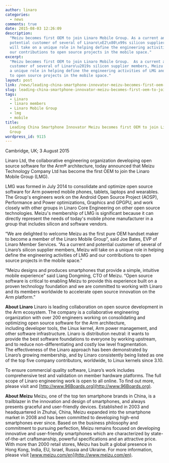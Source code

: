```yaml
---
author: linaro
categories:
  - news
comments: true
date: 2015-08-03 12:26:09
description:
  "Meizu becomes first OEM to join Linaro Mobile Group. As a current and
  potential customer of several of Linaro\xE2\x80\x99s silicon supplier members, Meizu
  will take on a unique role in helping define the engineering activities of LMG and
  our contributions to open source projects in the mobile space."
excerpt:
  "Meizu becomes first OEM to join Linaro Mobile Group.  As a current and potential
  customer of several of Linaro\u2019s silicon supplier members, Meizu will take on
  a unique role in helping define the engineering activities of LMG and our contributions
  to open source projects in the mobile space."
layout: post
link: /news/leading-china-smartphone-innovator-meizu-becomes-first-oem-to-join-linaro-mobile-group/
slug: leading-china-smartphone-innovator-meizu-becomes-first-oem-to-join-linaro-mobile-group
tags:
  - Linaro
  - linaro members
  - Linaro Mobile Group
  - lmg
  - mobile
title:
  Leading China Smartphone Innovator Meizu becomes first OEM to join Linaro Mobile
  Group
wordpress_id: 9115
---
```


Cambridge, UK; 3 August 2015

Linaro Ltd, the collaborative engineering organization developing open source software for the Arm® architecture, today announced that Meizu Technology Company Ltd has become the first OEM to join the Linaro Mobile Group (LMG).

LMG was formed in July 2014 to consolidate and optimize open source software for Arm powered mobile phones, tablets, laptops and wearables. The Group's engineers work on the Android Open Source Project (AOSP), Performance and Power optimizations, Graphics and GPGPU, and work closely with other groups in Linaro Core Engineering on other open source technologies. Meizu's membership of LMG is significant because it can directly represent the needs of today's mobile phone manufacturer in a group that includes silicon and software vendors.

“We are delighted to welcome Meizu as the first pure OEM handset maker to become a member of the Linaro Mobile Group”, said Joe Bates, EVP of Linaro Member Services. “As a current and potential customer of several of Linaro’s silicon supplier members, Meizu will take on a unique role in helping define the engineering activities of LMG and our contributions to open source projects in the mobile space.”

“Meizu designs and produces smartphones that provide a simple, intuitive mobile experience” said Liang Dongming, CTO of Meizu. “Open source software is critical to enabling Meizu to provide this experience built on a proven technology foundation and we are committed to working with Linaro and its members worldwide to accelerate open source innovation on the Arm platform.”

**About Linaro**
Linaro is leading collaboration on open source development in the Arm ecosystem. The company is a collaborative engineering organization with over 200 engineers working on consolidating and optimizing open source software for the Arm architecture, including developer tools, the Linux kernel, Arm power management, and other software infrastructure. Linaro is distribution neutral: it wants to provide the best software foundations to everyone by working upstream, and to reduce non-differentiating and costly low level fragmentation. The effectiveness of the Linaro approach has been demonstrated by Linaro’s growing membership, and by Linaro consistently being listed as one of the top five company contributors, worldwide, to Linux kernels since 3.10.

To ensure commercial quality software, Linaro’s work includes comprehensive test and validation on member hardware platforms. The full scope of Linaro engineering work is open to all online. To find out more, please visit [ ]()and [http://www.96Boards.org](http://www.96Boards.org).

**About Meizu**
Meizu, one of the top ten smartphone brands in China, is a trailblazer in the innovation and design of smartphones, and always presents graceful and user-friendly devices. Established in 2003 and headquartered in Zhuhai, China, Meizu expanded into the smartphone market in 2008 and has been committed to developing high-end smartphones ever since. Based on the business philosophy and commitment to pursuing perfection, Meizu remains focused on developing innovative and user-friendly smartphones which are characterized by state-of-the-art craftsmanship, powerful specifications and an attractive price. With more than 2000 retail stores, Meizu has built a global presence in Hong Kong, India, EU, Israel, Russia and Ukraine. For more information, please visit [www.meizu.com/en](http://www.meizu.com/en).
